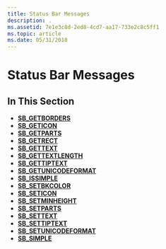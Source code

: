 ```yaml
---
title: Status Bar Messages
description: .
ms.assetid: 7e1e3c8d-2ed8-4cd7-aa17-733e2c8c5ff1
ms.topic: article
ms.date: 05/31/2018
---
```


# Status Bar Messages

## In This Section

-   [**SB\_GETBORDERS**](sb-getborders.md)
-   [**SB\_GETICON**](sb-geticon.md)
-   [**SB\_GETPARTS**](sb-getparts.md)
-   [**SB\_GETRECT**](sb-getrect.md)
-   [**SB\_GETTEXT**](sb-gettext.md)
-   [**SB\_GETTEXTLENGTH**](sb-gettextlength.md)
-   [**SB\_GETTIPTEXT**](sb-gettiptext.md)
-   [**SB\_GETUNICODEFORMAT**](sb-getunicodeformat.md)
-   [**SB\_ISSIMPLE**](sb-issimple.md)
-   [**SB\_SETBKCOLOR**](sb-setbkcolor.md)
-   [**SB\_SETICON**](sb-seticon.md)
-   [**SB\_SETMINHEIGHT**](sb-setminheight.md)
-   [**SB\_SETPARTS**](sb-setparts.md)
-   [**SB\_SETTEXT**](sb-settext.md)
-   [**SB\_SETTIPTEXT**](sb-settiptext.md)
-   [**SB\_SETUNICODEFORMAT**](sb-setunicodeformat.md)
-   [**SB\_SIMPLE**](sb-simple.md)

 

 




